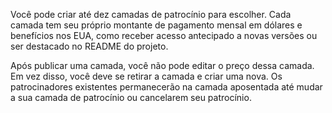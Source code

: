 Você pode criar até dez camadas de patrocínio para escolher. Cada camada tem seu próprio montante de pagamento mensal em dólares e benefícios nos EUA, como receber acesso antecipado a novas versões ou ser destacado no README do projeto.

Após publicar uma camada, você não pode editar o preço dessa camada. Em vez disso, você deve se retirar a camada e criar uma nova. Os patrocinadores existentes permanecerão na camada aposentada até mudar a sua camada de patrocínio ou cancelarem seu patrocínio.
